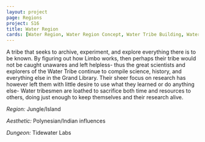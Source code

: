 ```yaml
---
layout: project
page: Regions
project: S16
title: Water Region
cards: [Water Region, Water Region Concept, Water Tribe Building, Water Tribe Village, Waterfall]
---
```

A tribe that seeks to archive, experiment, and explore everything there is to be known. By figuring out how Limbo works, then perhaps their tribe would not be caught unawares and left helpless- thus the great scientists and explorers of the Water Tribe continue to compile science, history, and everything else in the Grand Library. Their sheer focus on research has however left them with little desire to use what they learned or do anything else- Water tribesmen are loathed to sacrifice both time and resources to others, doing just enough to keep themselves and their research alive.

*Region:* Jungle/Island

*Aesthetic:* Polynesian/Indian influences

*Dungeon:* Tidewater Labs
